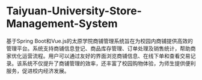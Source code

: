 # Taiyuan-University-Store-Management-System
基于Spring Boot和Vue.js的太原学院商铺管理系统旨在为校园内商铺提供高效的管理平台。系统支持商铺信息登记、商品库存管理、订单处理及销售统计，帮助商家优化运营流程。用户可以通过友好的界面浏览商铺信息、在线下单和查看交易记录。该系统不仅提升了商铺管理的效率，还丰富了校园购物体验，为师生提供便利服务，促进校内经济发展。
